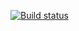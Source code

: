 [![Build status](https://ci.appveyor.com/api/projects/status/8qkij261gojwq37o/branch/master?svg=true)](https://ci.appveyor.com/project/Nady51323/dz-selenid/branch/master)